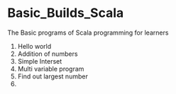 # Basic_Builds_Scala


The Basic programs of Scala programming for learners


1. Hello world
2. Addition of numbers
3. Simple Interset 
4. Multi variable program
5. Find out largest number
6.  
